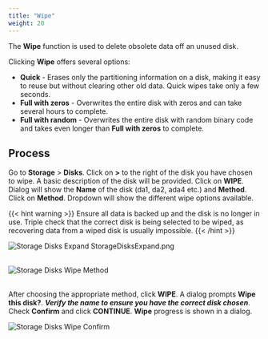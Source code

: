 ```yaml
---
title: "Wipe"
weight: 20
---
```


The **Wipe** function is used to delete obsolete data off an unused disk.

Clicking **Wipe** offers several options:

- **Quick** - Erases only the partitioning information on a disk, making it easy to reuse but without clearing other old data. Quick wipes take only a few seconds.
- **Full with zeros** -  Overwrites the entire disk with zeros and can take several hours to complete.
- **Full with random** - Overwrites the entire disk with random binary code and takes even longer than **Full with zeros** to complete.

## Process

Go to **Storage** > **Disks**. Click on **>** to the right of the disk you have chosen to wipe. A basic description of the disk will be provided.  Click on **WIPE**.
Dialog will show the **Name** of the disk (da1, da2, ada4 etc.) and **Method**.  Click on **Method**. Dropdown will show the different wipe options available.

{{< hint warning >}}
Ensure all data is backed up and the disk is no longer in use. Triple check that the correct disk is being selected to be wiped, as recovering data from a wiped disk is usually impossible.
{{< /hint >}}

![Storage Disks Expand](/images/CORE/12.0/StorageDisksExpand.png "Storage Disks Expand")
StorageDisksExpand.png
<br><br>

![Storage Disks Wipe Method](/images/CORE/12.0/StorageDisksWipeMethod.png "Storage Disks Wipe Method")
<br><br>

After choosing the appropriate method, click **WIPE**.  A dialog prompts **Wipe this disk?**.  ***Verify the name to ensure you have the correct disk chosen***. Check **Confirm** and click **CONTINUE**.  **Wipe** progress is shown in a dialog.

![Storage Disks Wipe Confirm](/images/CORE/12.0/StorageDisksWipeConfirm.png "Storage Disks Wipe Confirm")
<br><br>
